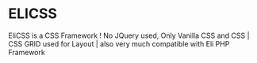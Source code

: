 # ELICSS
EliCSS is a CSS Framework ! No JQuery used, Only Vanilla CSS and CSS | CSS GRID used for Layout |  also very much compatible with Eli PHP Framework
